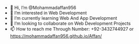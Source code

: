 - 👋 Hi, I’m @Mohammadaffan956
- 👀 I’m interested in Web Development
- 🌱 I’m currently learning Web And App Development
- 💞️ I’m looking to collaborate on Web Development Projects
- 📫 How to reach me Through Number: +92-3432744927 or https://mohammadaffan956.github.io/Affan/

<!---
Mohammadaffan956/Mohammadaffan956 is a ✨ special ✨ repository because its `README.md` (this file) appears on your GitHub profile.
You can click the Preview link to take a look at your changes.
--->
